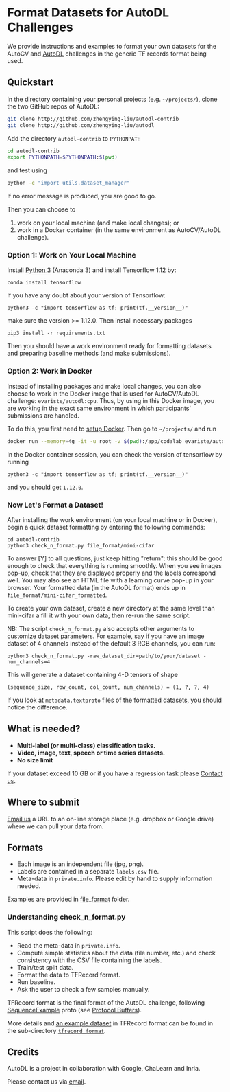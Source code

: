 # Format Datasets for AutoDL Challenges
We provide instructions and examples to format your own datasets for the AutoCV and [AutoDL](http://autodl.chalearn.org) challenges in the generic TF records format being used.


## Quickstart

In the directory containing your personal projects (e.g. `~/projects/`), clone the two GitHub repos of AutoDL:
```bash
git clone http://github.com/zhengying-liu/autodl-contrib
git clone http://github.com/zhengying-liu/autodl
```
Add the directory `autodl-contrib` to `PYTHONPATH`
```bash
cd autodl-contrib
export PYTHONPATH=$PYTHONPATH:$(pwd)
```
and test using
```bash
python -c "import utils.dataset_manager"
```
If no error message is produced, you are good to go.

Then you can choose to
1. work on your local machine (and make local changes); or
2. work in a Docker container (in the same environment as AutoCV/AutoDL challenge).

### Option 1: Work on Your Local Machine
Install [Python 3](https://www.anaconda.com/distribution/) (Anaconda 3) and install Tensorflow 1.12 by:
```
conda install tensorflow
```
If you have any doubt about your version of Tensorflow:
```
python3 -c "import tensorflow as tf; print(tf.__version__)"
```
make sure the version >= 1.12.0. Then install necessary packages
```
pip3 install -r requirements.txt
```
Then you should have a work environment ready for formatting datasets and preparing baseline methods (and make submissions).

### Option 2: Work in Docker
Instead of installing packages and make local changes, you can also choose to work in the Docker image that is used for AutoCV/AutoDL challenge: `evariste/autodl:cpu`. Thus, by using in this Docker image, you are working in the exact same environment in which participants' submissions are handled.

To do this, you first need to [setup Docker](https://www.docker.com/products/docker-desktop). Then go to `~/projects/` and run
```bash
docker run --memory=4g -it -u root -v $(pwd):/app/codalab evariste/autodl:cpu bash
```
In the Docker container session, you can check the version of tensorflow by running
```
python3 -c "import tensorflow as tf; print(tf.__version__)"
```
and you should get `1.12.0`.

### Now Let's Format a Dataset!

After installing the work environment (on your local machine or in Docker), begin a quick dataset formatting by entering the following commands:
```
cd autodl-contrib
python3 check_n_format.py file_format/mini-cifar
```
To answer [Y] to all questions, just keep hitting "return": this should be good enough to check that everything is running smoothly.
When you see images pop-up, check that they are displayed properly and the labels correspond well. You may also see an HTML file with a learning curve pop-up in your browser. Your formatted data (in the AutoDL format) ends up in `file_format/mini-cifar_formatted`.

To create your own dataset, create a new directory at the same level than mini-cifar a fill it with your own data, then re-run the same script.

NB: The script `check_n_format.py` also accepts other arguments to customize dataset parameters. For example, say if you have an image dataset of 4 channels instead of the default 3 RGB channels, you can run:
```
python3 check_n_format.py -raw_dataset_dir=path/to/your/dataset -num_channels=4
```
This will generate a dataset containing 4-D tensors of shape
```
(sequence_size, row_count, col_count, num_channels) = (1, ?, ?, 4)
```
If you look at `metadata.textproto` files of the formatted datasets, you should notice the difference.

## What is needed?

* **Multi-label (or multi-class) classification tasks.**
* **Video, image, text, speech or time series datasets.**
* **No size limit**

If your dataset exceed 10 GB or if you have a regression task please [Contact us](mailto:autodl@chalearn.org).


## Where to submit

[Email us](mailto:autodl@chalearn.org) a URL to an on-line storage place (e.g. dropbox or Google drive) where we can pull your data from.


## Formats

* Each image is an independent file (jpg, png).
* Labels are contained in a separate `labels.csv` file.
* Meta-data in `private.info`. Please edit by hand to supply information needed.

Examples are provided in [file_format](https://github.com/zhengying-liu/autodl-contrib/tree/master/file_format) folder.


### Understanding check_n_format.py

This script does the following:

* Read the meta-data in `private.info`.
* Compute simple statistics about the data (file number, etc.) and check consistency with the CSV file containing the labels.
* Train/test split data.
* Format the data to TFRecord format.
* Run baseline.
* Ask the user to check a few samples manually.


TFRecord format is the final format of the AutoDL challenge, following [SequenceExample](https://github.com/tensorflow/tensorflow/blob/master/tensorflow/core/example/example.proto#L92) proto (see [Protocol Buffers](https://developers.google.com/protocol-buffers/docs/overview)).

More details and [an example dataset](https://github.com/zhengying-liu/autodl-contrib/tree/master/tfrecord_format/mini-mnist) in TFRecord format can be found in the sub-directory [`tfrecord_format`](https://github.com/zhengying-liu/autodl-contrib/tree/master/tfrecord_format).


## Credits
AutoDL is a project in collaboration with Google, ChaLearn and Inria.

Please contact us via [email](mailto:autodl@chalearn.org).
